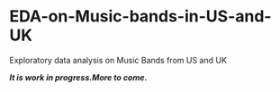 # EDA-on-Music-bands-in-US-and-UK
Exploratory data analysis on Music Bands from US and UK

***It is work in progress.More to come.***
